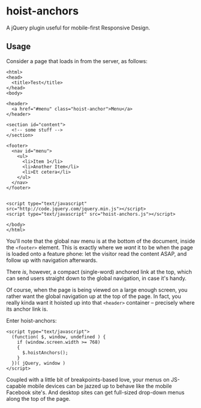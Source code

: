 hoist-anchors
=============

A jQuery plugin useful for mobile-first Responsive Design.


Usage
-------------

Consider a page that loads in from the server, as follows:

    <html>
    <head>
      <title>Test</title>
    </head>
    <body>
    
    <header>
      <a href="#menu" class="hoist-anchor">Menu</a>
    </header>
    
    <section id="content">
      <!-- some stuff -->
    </section>
    
    <footer>
      <nav id="menu">
        <ul>
          <li>Item 1</li>
          <li>Another Item</li>
          <li>Et cetera</li>
        </ul>
      </nav>
    </footer>
    
    
    <script type="text/javascript" src="http://code.jquery.com/jquery.min.js"></script>
    <script type="text/javascript" src="hoist-anchors.js"></script>

    </body>
    </html>

You'll note that the global nav menu is at the bottom of the document, inside the `<footer>` element.  This is exactly where we _want_ it to be when the page is loaded onto a feature phone: let the visitor read the content ASAP, and follow up with navigation afterwards.

There _is_, however, a compact (single-word) anchored link at the top, which can send users straight down to the global navigation, in case it's handy.

Of course, when the page is being viewed on a large enough screen, you rather want the global navigation up at the top of the page.  In fact, you really kinda want it hoisted up into that `<header>` container – precisely where its anchor link is.

Enter hoist-anchors:

    <script type="text/javascript">
      (function( $, window, undefined ) {
        if (window.screen.width >= 768)
        {
          $.hoistAnchors();
        }
      })( jQuery, window )
    </script>

Coupled with a little bit of breakpoints-based love, your menus on JS-capable mobile devices can be jazzed up to behave like the mobile Facebook site's.  And desktop sites can get full-sized drop-down menus along the top of the page.
